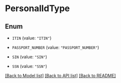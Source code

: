 # PersonalIdType

## Enum


* `ITIN` (value: `"ITIN"`)

* `PASSPORT_NUMBER` (value: `"PASSPORT_NUMBER"`)

* `SIN` (value: `"SIN"`)

* `SSN` (value: `"SSN"`)


[[Back to Model list]](../README.md#documentation-for-models) [[Back to API list]](../README.md#documentation-for-api-endpoints) [[Back to README]](../README.md)


